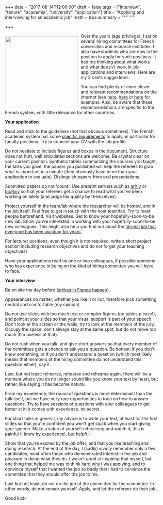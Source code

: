 +++
date = "2017-08-14T12:00:00"
draft = false
tags = ["interview", "tenure", "academia", "university", "application"]
title = "Applying and interviewing for an academic job"
math = true
summary = """
"""

+++
 
<img style="float:left;margin-right:10px;margin-top:10px;margin-bottom:10px;width: 240px;;height: 230px" src="/img/deadliest.jpg">
Over the years (age privilege), I sat on several hiring committees for French universities and research institutes. I also have students who are now in the position to apply for such positions. It had me thinking about what works and what doesn't work in job applications and interviews. Here are my 2 cents suggestions. 

<!--more-->


You can find plenty of more clever and relevant recommendations on the internet (see [here](https://www.theguardian.com/higher-education-network/blog/2014/feb/07/prepare-academic-interviews-top-tips), [here](http://ecoevoevoeco.blogspot.gr/2015/10/how-to-get-faculty-position-ii.html) or [here](https://dynamicecology.wordpress.com/tag/job-interviews/) for example). Also, be aware that these recommendations are specific to the French system, with little relevance for other countries.

**Your application** 

Read and stick to the guidelines (not that obvious sometimes). The French academic system has some [specific requirements](http://www.eui.eu/ProgrammesAndFellowships/AcademicCareersObservatory/AcademicCareersbyCountry/France.aspx#RequirementsforPositions) to apply, in particular for faculty positions. Try to connect your CV with the job profile. 

Do 
not hesitate to include figures and boxes in the document. Structure does not hurt, well articulated sections are welcome. Be crystal clear on your current position. Synthetic tables summarizing the courses you taught, the talks you gave, the papers you published will help the referees to grab what is important in a minute (they obviously have more than your application to evaluate). Distinguish papers from oral presentations. 

Submitted papers do not 'count'. Use preprint servers such as [arXiv](https://arxiv.org/) or [bioRxiv](http://www.biorxiv.org/) so that your referees get a chance to read what you've been working on lately (and judge the quality by themselves). 

Project yourself in the team/lab where the researcher will be hosted, and in the job itself. Feel free to get in touch with the host team/lab. Try to meet people beforehand. Visit websites. Get to know your hopefully-soon-to-be new lab. Show you're interested in working with your hopefully-soon-to-be new colleagues. This might also help you find out about the ['dismal job that everyone has been avoiding for years'](https://dynamicecology.wordpress.com/2016/12/07/the-teaching-job-that-slipped-through-my-fingers-and-what-i-learned-from-that-experience/).

For lecturer positions, even though it is not required, write a short project section including research objectives and do not forget your teaching objectives! 

Have your applications read by one or two colleagues, if possible 
someone who has experience in being on the kind of hiring committee you will have to face.

**Your interview** 

Be on site the day before ([strikes in France happen](http://www.nationalstereotype.com/wp-content/uploads/2013/09/Meanwhile-in-France-3.jpg)). 

Appearances do matter, whether you like it or not, therefore pick something neutral and comfortable (my opinion). 

Do not use slides with too much text or complex figures (no tables please!), and point at your slides so that your visual 
support is part of your speech. Don't look at the screen or the walls, try to look at 
the members of the jury. Occupy the space, don't always stay at the same spot, but do not 
move too much (I'm useless at that). 

Do not rush when you talk, and give short answers 
so that every member of the committee gets a chance to ask you a question. Be honest: 
if you don't know something, or if you don't understand a question (which most likely 
means that members of the hiring committee do not understand this question either), 
say it. 

Last, but not least: rehearse, rehearse and rehearse again, there will be a 
moment where you do no longer sound like you know your text by heart, but rather, like 
saying it has become natural. 

From my experience, the round of questions is more 
determinant than the talk itself, but we have very rare opportunities to train on 
how to answer questions. Try to have sessions of questions with your colleagues to 
get better at it; it comes with experience, no secret. 

For short talks in general, my advice is 
to write your text, at least for the first slides so that you're confident you won't 
get stuck when you start giving your speech. Make a video of yourself rehearsing 
and watch it; this is painful (I know by experience), but helpful.

Show that you're excited by the job offer, and that you like teaching and doing research. 
At the end of the day, I (sadly) vividly remember only a few candidates, most often those 
who demonstrated interest in the job and pleasure in doing what they do. I wasn't good at 
inspiring that myself, but one thing that helped me was to think hard why I was applying, and 
to convince myself that I wanted the job so badly that I had to convince the committee that they 
should offer the job to me.

Last but not least, do not do the job of the committee for the committee. In other words, do not censor 
yourself. Apply, and let the referees do their job.

Good luck!


